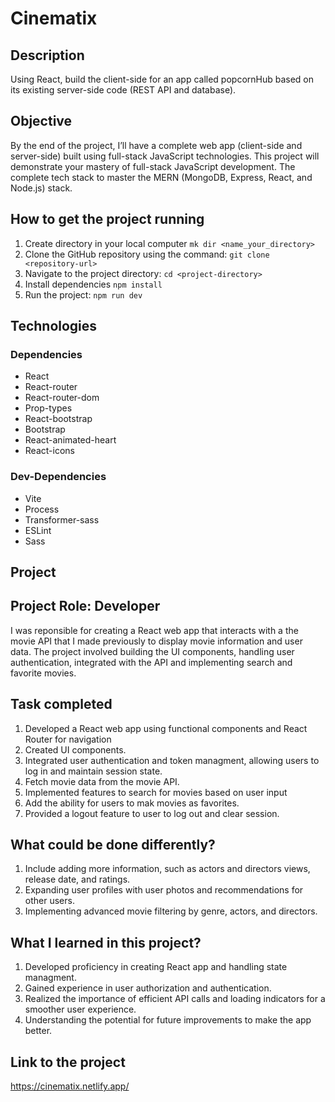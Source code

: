 # Cinematix

## Description

Using React, build the client-side for an app called popcornHub based on its existing server-side code (REST API and database).

## Objective

By the end of the project, I’ll have a complete web app (client-side and server-side) built using full-stack JavaScript technologies. This project will demonstrate your mastery of full-stack JavaScript development. The complete tech stack to master the MERN (MongoDB, Express, React, and Node.js) stack.

## How to get the project running

1. Create directory in your local computer `mk dir <name_your_directory>`
2. Clone the GitHub repository using the command: `git clone <repository-url>`
3. Navigate to the project directory: `cd <project-directory>`
4. Install dependencies `npm install`
5. Run the project: `npm run dev`

## Technologies

### Dependencies

-   React
-   React-router
-   React-router-dom
-   Prop-types
-   React-bootstrap
-   Bootstrap
-   React-animated-heart
-   React-icons

### Dev-Dependencies

-   Vite
-   Process
-   Transformer-sass
-   ESLint
-   Sass

## Project

## Project Role: Developer

I was reponsible for creating a React web app that interacts with a the movie API that I made previously to display movie information and user data. The project involved building the UI components, handling user authentication, integrated with the API and implementing search and favorite movies.

## Task completed

1. Developed a React web app using functional components and React Router for navigation
2. Created UI components.
3. Integrated user authentication and token managment, allowing users to log in and maintain session state.
4. Fetch movie data from the movie API.
5. Implemented features to search for movies based on user input
6. Add the ability for users to mak movies as favorites.
7. Provided a logout feature to user to log out and clear session.

## What could be done differently?

1. Include adding more information, such as actors and directors views, release date, and ratings.
2. Expanding user profiles with user photos and recommendations for other users.
3. Implementing advanced movie filtering by genre, actors, and directors.

## What I learned in this project?

1. Developed proficiency in creating React app and handling state managment.
2. Gained experience in user authorization and authentication.
3. Realized the importance of efficient API calls and loading indicators for a smoother user experience.
4. Understanding the potential for future improvements to make the app better.

## Link to the project

https://cinematix.netlify.app/
